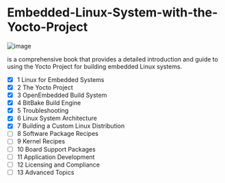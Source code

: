 # Embedded-Linux-System-with-the-Yocto-Project

![image](https://github.com/user-attachments/assets/45862bba-7214-462a-9638-07a0d2c6d779)

is a comprehensive book that provides a detailed introduction and guide to using the Yocto Project for building embedded Linux systems.


- [x] 1 Linux for Embedded Systems
- [x] 2 The Yocto Project
- [x] 3 OpenEmbedded Build System
- [x] 4 BitBake Build Engine
- [x] 5 Troubleshooting
- [x] 6 Linux System Architecture
- [x] 7 Building a Custom Linux Distribution
- [ ] 8 Software Package Recipes
- [ ] 9 Kernel Recipes
- [ ] 10 Board Support Packages
- [ ] 11 Application Development
- [ ] 12 Licensing and Compliance
- [ ] 13 Advanced Topics

